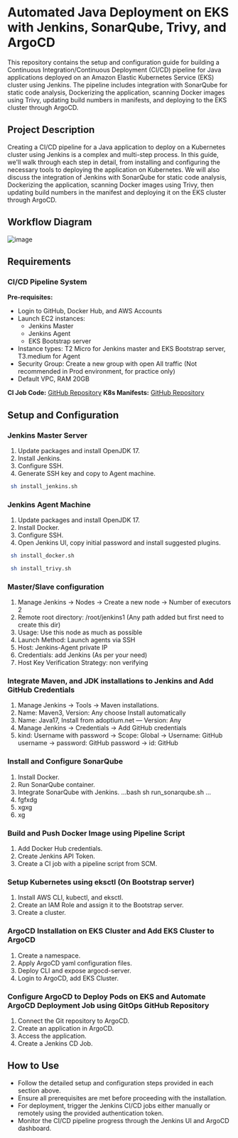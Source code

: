 # Automated Java Deployment on EKS with Jenkins, SonarQube, Trivy, and ArgoCD

This repository contains the setup and configuration guide for building a Continuous Integration/Continuous Deployment (CI/CD) pipeline for Java applications deployed on an Amazon Elastic Kubernetes Service (EKS) cluster using Jenkins. The pipeline includes integration with SonarQube for static code analysis, Dockerizing the application, scanning Docker images using Trivy, updating build numbers in manifests, and deploying to the EKS cluster through ArgoCD.

## Project Description

Creating a CI/CD pipeline for a Java application to deploy on a Kubernetes cluster using Jenkins is a complex and multi-step process. In this guide, we'll walk through each step in detail, from installing and configuring the necessary tools to deploying the application on Kubernetes. We will also discuss the integration of Jenkins with SonarQube for static code analysis, Dockerizing the application, scanning Docker images using Trivy, then updating build numbers in the manifest and deploying it on the EKS cluster through ArgoCD.

## Workflow Diagram

![image](https://github.com/Abrar-Akbar/automated-java-deployment-eks/assets/62903208/21356ed5-bf96-4640-aa23-0aebd2c53ce3)

## Requirements

### CI/CD Pipeline System

**Pre-requisites:**
- Login to GitHub, Docker Hub, and AWS Accounts
- Launch EC2 instances:
  - Jenkins Master
  - Jenkins Agent
  - EKS Bootstrap server
- Instance types: T2 Micro for Jenkins master and EKS Bootstrap server, T3.medium for Agent
- Security Group: Create a new group with open All traffic (Not recommended in Prod environment, for practice only)
- Default VPC, RAM 20GB

**CI Job Code:** [GitHub Repository](https://github.com/)
**K8s Manifests:** [GitHub Repository](https://github.com/)

## Setup and Configuration

### Jenkins Master Server

1. Update packages and install OpenJDK 17.
2. Install Jenkins.
3. Configure SSH.
4. Generate SSH key and copy to Agent machine.
  ```bash
   sh install_jenkins.sh
   ```
### Jenkins Agent Machine

1. Update packages and install OpenJDK 17.
2. Install Docker.
3. Configure SSH.
4. Open Jenkins UI, copy initial password and install suggested plugins.
 ```bash
  sh install_docker.sh
   ```
```bash
 sh install_trivy.sh
   ```
### Master/Slave configuration
1. Manage Jenkins -> Nodes -> Create a new node -> Number of executors 2
2. Remote root directory: /root/jenkins1 (Any path added but first need to create this dir)
3. Usage: Use this node as much as possible
4. Launch Method: Launch agents via SSH
5. Host: Jenkins-Agent private IP
6. Credentials: add Jenkins (As per your need)
7. Host Key Verification Strategy: non verifying 

### Integrate Maven, and JDK installations to Jenkins and Add GitHub Credentials

1. Manage Jenkins -> Tools -> Maven installations.
2. Name: Maven3, Version: Any choose Install automatically
3. Name: Java17, Install from adoptium.net — Version: Any
4. Manage Jenkins -> Credentials -> Add GitHub credentials
5. kind: Username with password -> Scope: Global -> Username: GitHub username -> password: GitHub password -> id: GitHub

### Install and Configure SonarQube

1. Install Docker.
2. Run SonarQube container.
3. Integrate SonarQube with Jenkins.
...bash
 sh run_sonarqube.sh
   ...
5. fgfxdg
6. xgxg
7. xg

### Build and Push Docker Image using Pipeline Script

1. Add Docker Hub credentials.
2. Create Jenkins API Token.
3. Create a CI job with a pipeline script from SCM.

### Setup Kubernetes using eksctl (On Bootstrap server)

1. Install AWS CLI, kubectl, and eksctl.
2. Create an IAM Role and assign it to the Bootstrap server.
3. Create a cluster.

### ArgoCD Installation on EKS Cluster and Add EKS Cluster to ArgoCD

1. Create a namespace.
2. Apply ArgoCD yaml configuration files.
3. Deploy CLI and expose argocd-server.
4. Login to ArgoCD, add EKS Cluster.

### Configure ArgoCD to Deploy Pods on EKS and Automate ArgoCD Deployment Job using GitOps GitHub Repository

1. Connect the Git repository to ArgoCD.
2. Create an application in ArgoCD.
3. Access the application.
4. Create a Jenkins CD Job.

## How to Use

- Follow the detailed setup and configuration steps provided in each section above.
- Ensure all prerequisites are met before proceeding with the installation.
- For deployment, trigger the Jenkins CI/CD jobs either manually or remotely using the provided authentication token.
- Monitor the CI/CD pipeline progress through the Jenkins UI and ArgoCD dashboard.
